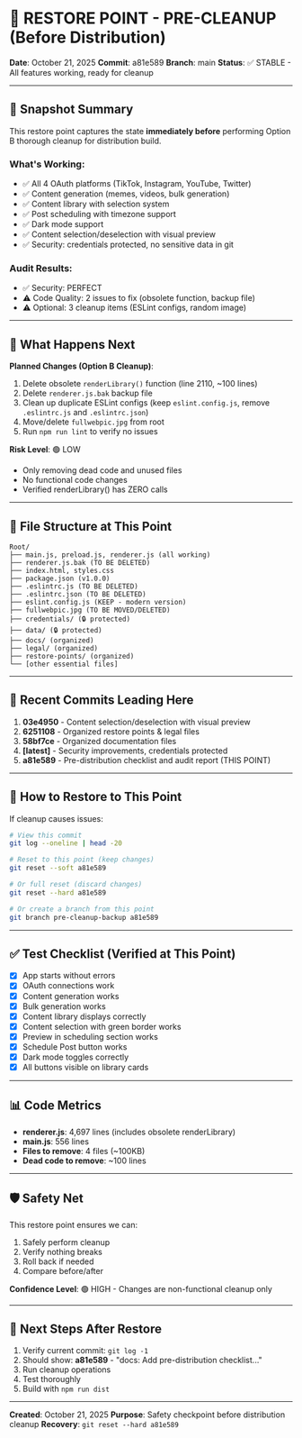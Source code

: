 # 🔖 RESTORE POINT - PRE-CLEANUP (Before Distribution)

**Date**: October 21, 2025
**Commit**: a81e589
**Branch**: main
**Status**: ✅ STABLE - All features working, ready for cleanup

---

## 📸 Snapshot Summary

This restore point captures the state **immediately before** performing Option B thorough cleanup for distribution build.

### What's Working:
- ✅ All 4 OAuth platforms (TikTok, Instagram, YouTube, Twitter)
- ✅ Content generation (memes, videos, bulk generation)
- ✅ Content library with selection system
- ✅ Post scheduling with timezone support
- ✅ Dark mode support
- ✅ Content selection/deselection with visual preview
- ✅ Security: credentials protected, no sensitive data in git

### Audit Results:
- ✅ Security: PERFECT
- ⚠️ Code Quality: 2 issues to fix (obsolete function, backup file)
- ⚠️ Optional: 3 cleanup items (ESLint configs, random image)

---

## 🎯 What Happens Next

**Planned Changes (Option B Cleanup)**:
1. Delete obsolete `renderLibrary()` function (line 2110, ~100 lines)
2. Delete `renderer.js.bak` backup file
3. Clean up duplicate ESLint configs (keep `eslint.config.js`, remove `.eslintrc.js` and `.eslintrc.json`)
4. Move/delete `fullwebpic.jpg` from root
5. Run `npm run lint` to verify no issues

**Risk Level**: 🟢 LOW
- Only removing dead code and unused files
- No functional code changes
- Verified renderLibrary() has ZERO calls

---

## 📂 File Structure at This Point

```
Root/
├── main.js, preload.js, renderer.js (all working)
├── renderer.js.bak (TO BE DELETED)
├── index.html, styles.css
├── package.json (v1.0.0)
├── .eslintrc.js (TO BE DELETED)
├── .eslintrc.json (TO BE DELETED)
├── eslint.config.js (KEEP - modern version)
├── fullwebpic.jpg (TO BE MOVED/DELETED)
├── credentials/ (🔒 protected)
├── data/ (🔒 protected)
├── docs/ (organized)
├── legal/ (organized)
├── restore-points/ (organized)
└── [other essential files]
```

---

## 🔧 Recent Commits Leading Here

1. **03e4950** - Content selection/deselection with visual preview
2. **6251108** - Organized restore points & legal files
3. **58bf7ce** - Organized documentation files
4. **[latest]** - Security improvements, credentials protected
5. **a81e589** - Pre-distribution checklist and audit report (THIS POINT)

---

## 🚀 How to Restore to This Point

If cleanup causes issues:

```bash
# View this commit
git log --oneline | head -20

# Reset to this point (keep changes)
git reset --soft a81e589

# Or full reset (discard changes)
git reset --hard a81e589

# Or create a branch from this point
git branch pre-cleanup-backup a81e589
```

---

## ✅ Test Checklist (Verified at This Point)

- [x] App starts without errors
- [x] OAuth connections work
- [x] Content generation works
- [x] Bulk generation works
- [x] Content library displays correctly
- [x] Content selection with green border works
- [x] Preview in scheduling section works
- [x] Schedule Post button works
- [x] Dark mode toggles correctly
- [x] All buttons visible on library cards

---

## 📊 Code Metrics

- **renderer.js**: 4,697 lines (includes obsolete renderLibrary)
- **main.js**: 556 lines
- **Files to remove**: 4 files (~100KB)
- **Dead code to remove**: ~100 lines

---

## 🛡️ Safety Net

This restore point ensures we can:
1. Safely perform cleanup
2. Verify nothing breaks
3. Roll back if needed
4. Compare before/after

**Confidence Level**: 🟢 HIGH - Changes are non-functional cleanup only

---

## 📝 Next Steps After Restore

1. Verify current commit: `git log -1`
2. Should show: **a81e589** - "docs: Add pre-distribution checklist..."
3. Run cleanup operations
4. Test thoroughly
5. Build with `npm run dist`

---

**Created**: October 21, 2025
**Purpose**: Safety checkpoint before distribution cleanup
**Recovery**: `git reset --hard a81e589`

